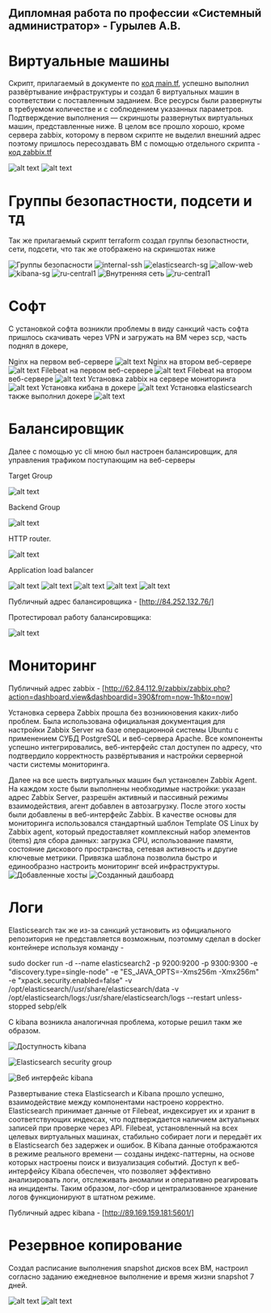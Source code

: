 ## Дипломная работа по профессии «Системный администратор» - Гурылев А.В.

# Виртуальные машины

Скрипт, прилагаемый в документе по [код main.tf](https://github.com/A1ex93/diplom/blob/main/main.tf), успешно выполнил развёртывание инфраструктуры и создал 6 виртуальных машин в соответствии с поставленным заданием. Все ресурсы были развернуты в требуемом количестве и с соблюдением указанных параметров. Подтверждение выполнения — скриншоты развернутых виртуальных машин, представленные ниже. В целом все прошло хорошо, кроме сервера zabbix, которому в первом скрипте не выделил внешний адрес поэтому пришлось пересоздавать ВМ с помощью отдельного скрипта - [код zabbix.tf](https://github.com/A1ex93/diplom/blob/main/zabbix.tf)

![alt text](https://github.com/A1ex93/diplom/blob/main/diplom_image/all_vm.png)
![alt text](https://github.com/A1ex93/diplom/blob/main/diplom_image/diski.png)

# Группы безопастности, подсети и тд

Так же прилагаемый скрипт terraform создал группы безопастности, сети, подсети, что так же отображено на скриншотах ниже

![Группы безопасности](https://github.com/A1ex93/diplom/blob/main/diplom_image/security-group.png)
![internal-ssh](https://github.com/A1ex93/diplom/blob/main/diplom_image/internal-ssh.png)
![elasticsearch-sg](https://github.com/A1ex93/diplom/blob/main/diplom_image/elasticsearch-sg.png)
![allow-web](https://github.com/A1ex93/diplom/blob/main/diplom_image/allow-web.png)
![kibana-sg](https://github.com/A1ex93/diplom/blob/main/diplom_image/kibana-sg.png)
![ru-central1](https://github.com/A1ex93/diplom/blob/main/diplom_image/ru-central1.png)
![Внутренняя сеть](https://github.com/A1ex93/diplom/blob/main/diplom_image/internal-zone.png)
![ru-central1](https://github.com/A1ex93/diplom/blob/main/diplom_image/ru-central1.png)

# Софт

С установкой софта возникли проблемы в виду санкций часть софта пришлось скачивать через VPN и загружать на ВМ через scp, часть поднял в докере,

Nginx на первом веб-сервере
![alt text](https://github.com/A1ex93/diplom/blob/main/diplom_image/nginx-web-1.png)
Nginx на втором веб-сервере
![alt text](https://github.com/A1ex93/diplom/blob/main/diplom_image/nginx-web-2.png)
Filebeat на первом веб-сервере
![alt text](https://github.com/A1ex93/diplom/blob/main/diplom_image/filebeat-web-1.png)
Filebeat на втором веб-сервере
![alt text](https://github.com/A1ex93/diplom/blob/main/diplom_image/filebeat-web-2.png)
Установка zabbix на сервере мониторинга
![alt text](https://github.com/A1ex93/diplom/blob/main/diplom_image/zabbix-install.png)
Установка кибана в докере
![alt text](https://github.com/A1ex93/diplom/blob/main/diplom_image/kibana-with-docker.png)
Установка elasticsearch также выполнил докере
![alt text](https://github.com/A1ex93/diplom/blob/main/diplom_image/elasticsearch-with-docker.png)

# Балансировщик

Далее с помощью yc cli мною был настроен балансировщик, для управления трафиком поступающим на веб-серверы

Target Group

![alt text](https://github.com/A1ex93/diplom/blob/main/diplom_image/target-group.png)

Backend Group

![alt text](https://github.com/A1ex93/diplom/blob/main/diplom_image/backend-group.png)

HTTP router.

![alt text](https://github.com/A1ex93/diplom/blob/main/diplom_image/route-table.png)

Application load balancer

![alt text](https://github.com/A1ex93/diplom/blob/main/diplom_image/balancer.png)
![alt text](https://github.com/A1ex93/diplom/blob/main/diplom_image/balancer1.png)
![alt text](https://github.com/A1ex93/diplom/blob/main/diplom_image/balancer2.png)
![alt text](https://github.com/A1ex93/diplom/blob/main/diplom_image/balancer3.png)
![alt text](https://github.com/A1ex93/diplom/blob/main/diplom_image/balancer4.png)

Публичный адрес балансировщика - [http://84.252.132.76/]

Протестировал работу балансировщика:

![alt text](https://github.com/A1ex93/diplom/blob/main/diplom_image/all_vm.png)

# Мониторинг
Публичный адрес zabbix - [http://62.84.112.9/zabbix/zabbix.php?action=dashboard.view&dashboardid=390&from=now-1h&to=now]

Установка сервера Zabbix прошла без возникновения каких-либо проблем. Была использована официальная документация для настройки Zabbix Server на базе операционной системы Ubuntu с применением СУБД PostgreSQL и веб-сервера Apache. Все компоненты успешно интегрировались, веб-интерфейс стал доступен по адресу, что подтвердило корректность развёртывания и настройки серверной части системы мониторинга.

Далее на все шесть виртуальных машин был установлен Zabbix Agent. На каждом хосте были выполнены необходимые настройки: указан адрес Zabbix Server, разрешён активный и пассивный режимы взаимодействия, агент добавлен в автозагрузку. После этого хосты были добавлены в веб-интерфейс Zabbix. В качестве основы для мониторинга использовался стандартный шаблон Template OS Linux by Zabbix agent, который предоставляет комплексный набор элементов (items) для сбора данных: загрузка CPU, использование памяти, состояние дискового пространства, сетевая активность и другие ключевые метрики. Привязка шаблона позволила быстро и единообразно настроить мониторинг всей инфраструктуры.
![Добавленные хосты](https://github.com/A1ex93/diplom/blob/main/diplom_image/zabbix-all.png)
![Созданный дашбоард](https://github.com/A1ex93/diplom/blob/main/diplom_image/zabbix-dashboard.png)

# Логи

Elasticsearch так же из-за санкций установить из официального репозитория не представляется возможным, поэтомму сделал в docker контейнере используя команду -  

sudo docker run -d   --name elasticsearch2   -p 9200:9200   -p 9300:9300   -e "discovery.type=single-node"   -e "ES_JAVA_OPTS=-Xms256m -Xmx256m"   -e "xpack.security.enabled=false"   -v /opt/elasticsearch//usr/share/elasticsearch/data   -v /opt/elasticsearch/logs:/usr/share/elasticsearch/logs   --restart unless-stopped sebp/elk

C kibana возникла аналогичная проблема, которые решил такм же образом.

![Доступность kibana](https://github.com/A1ex93/diplom/blob/main/diplom_image/elasticsearch-curl.png)

![Elasticsearch security group](https://github.com/A1ex93/diplom/blob/main/diplom_image/elasticsearch-sg.png)

![Веб интерфейс kibana](https://github.com/A1ex93/diplom/blob/main/diplom_image/kibana-elastic-web.png)

Развертывание стека Elasticsearch и Kibana прошло успешно, взаимодействие между компонентами настроено корректно. Elasticsearch принимает данные от Filebeat, индексирует их и хранит в соответствующих индексах, что подтверждается наличием актуальных записей при проверке через API. Filebeat, установленный на всех целевых виртуальных машинах, стабильно собирает логи и передаёт их в Elasticsearch без задержек и ошибок. В Kibana данные отображаются в режиме реального времени — созданы индекс-паттерны, на основе которых настроены поиск и визуализация событий. Доступ к веб-интерфейсу Kibana обеспечен, что позволяет эффективно анализировать логи, отслеживать аномалии и оперативно реагировать на инциденты. Таким образом, лог-сбор и централизованное хранение логов функционируют в штатном режиме.

Публичный адрес kibana - [http://89.169.159.181:5601/]

# Резервное копирование
Создал расписание выполнения snapshot дисков всех ВМ, настроил согласно заданию ежедневное выполнение и время жизни snapshot 7 дней.

![alt text](https://github.com/A1ex93/diplom/blob/main/diplom_image/snapshot.png)
![alt text](https://github.com/A1ex93/diplom/blob/main/diplom_image/shapshot-schedule.png)
